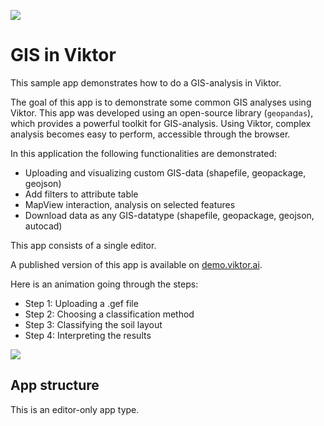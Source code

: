 ![](https://img.shields.io/badge/SDK-v13.7.0-blue) <Please check version is the same as specified in requirements.txt>

# GIS in Viktor
This sample app demonstrates how to do a GIS-analysis in Viktor.

The goal of this app is to demonstrate some common GIS analyses using Viktor. This app was developed using an 
open-source library (`geopandas`), which provides a powerful toolkit for GIS-analysis. Using Viktor, complex analysis 
becomes easy to perform, accessible through the browser.

In this application the following functionalities are demonstrated:
- Uploading and visualizing custom GIS-data (shapefile, geopackage, geojson)
- Add filters to attribute table
- MapView interaction, analysis on selected features
- Download data as any GIS-datatype (shapefile, geopackage, geojson, autocad)

This app consists of a single editor.

A published version of this app is available on [demo.viktor.ai](https://demo.viktor.ai/workspaces/63/app/).

Here is an animation going through the steps: 
- Step 1: Uploading a .gef file
- Step 2: Choosing a classification method
- Step 3: Classifying the soil layout
- Step 4: Interpreting the results

![](resources/steps.gif)


## App structure
This is an editor-only app type.
